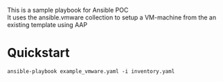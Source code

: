 This is a sample playbook for Ansible POC  
It uses the ansible.vmware collection to setup a VM-machine from the an existing template using AAP

# Quickstart  
`ansible-playbook example_vmware.yaml -i inventory.yaml`
